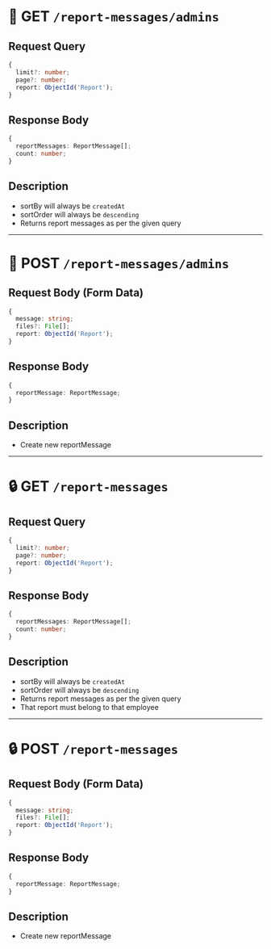 # 🔐 GET `/report-messages/admins`

## Request Query

```ts
{
  limit?: number;
  page?: number;
  report: ObjectId('Report');
}
```

## Response Body

```ts
{
  reportMessages: ReportMessage[];
  count: number;
}
```

## Description

- sortBy will always be `createdAt`
- sortOrder will always be `descending`
- Returns report messages as per the given query

---

# 🔐 POST `/report-messages/admins`

## Request Body (Form Data)

```ts
{
  message: string;
  files?: File[];
  report: ObjectId('Report');
}
```

## Response Body

```ts
{
  reportMessage: ReportMessage;
}
```

## Description

- Create new reportMessage

---

# 🔒 GET `/report-messages`

## Request Query

```ts
{
  limit?: number;
  page?: number;
  report: ObjectId('Report');
}
```

## Response Body

```ts
{
  reportMessages: ReportMessage[];
  count: number;
}
```

## Description

- sortBy will always be `createdAt`
- sortOrder will always be `descending`
- Returns report messages as per the given query
- That report must belong to that employee

---

# 🔒 POST `/report-messages`

## Request Body (Form Data)

```ts
{
  message: string;
  files?: File[];
  report: ObjectId('Report');
}
```

## Response Body

```ts
{
  reportMessage: ReportMessage;
}
```

## Description

- Create new reportMessage